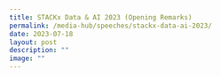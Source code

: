 ```yaml
---
title: STACKx Data & AI 2023 (Opening Remarks)
permalink: /media-hub/speeches/stackx-data-ai-2023/
date: 2023-07-18
layout: post
description: ""
image: ""
---
```

